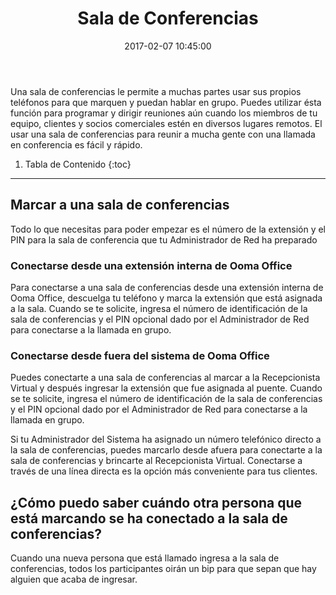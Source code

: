 ﻿---
layout: post
title:  Sala de Conferencias
date:   2017-02-07 10:45:00
country: [Colombia]
language: [Spanish]
locale: [co-es]
category: [wework]
tags: [end-user-features, calling, add-ons, wework]
---

Una sala de conferencias le permite a muchas partes usar sus propios teléfonos para que marquen y puedan hablar en grupo. Puedes utilizar ésta función para programar y dirigir reuniones aún cuando los miembros de tu equipo, clientes y socios comerciales estén en diversos lugares remotos. El usar una sala de conferencias para reunir a mucha gente con una llamada en conferencia es fácil y rápido.

1. Tabla de Contenido
{:toc}
* * *

## Marcar a una sala de conferencias

Todo lo que necesitas para poder empezar es el número de la extensión y el PIN para la sala de conferencia que tu Administrador de Red ha preparado

### Conectarse desde una extensión interna de Ooma Office

Para conectarse a una sala de conferencias desde una extensión interna de Ooma Office, descuelga tu teléfono y marca la extensión que está asignada a la sala. Cuando se te solicite, ingresa el número de identificación de la sala de conferencias y el PIN opcional dado por el Administrador de Red para conectarse a la llamada en grupo.

### Conectarse desde fuera del sistema de Ooma Office

Puedes conectarte a una sala de conferencias al marcar a la Recepcionista Virtual y después ingresar la extensión que fue asignada al puente. Cuando se te solicite, ingresa el número de identificación de la sala de conferencias y el PIN opcional dado por el Administrador de Red para conectarse a la llamada en grupo.

Si tu Administrador del Sistema ha asignado un número telefónico directo a la sala de conferencias, puedes marcarlo desde afuera para conectarte a la sala de conferencias y brincarte al Recepcionista Virtual. Conectarse a través de una línea directa es la opción más conveniente para tus clientes.

## ¿Cómo puedo saber cuándo otra persona que está marcando se ha conectado a la sala de conferencias?

Cuando una nueva persona que está llamado ingresa a la sala de conferencias, todos los participantes oirán un bip para que sepan que hay alguien que acaba de ingresar.